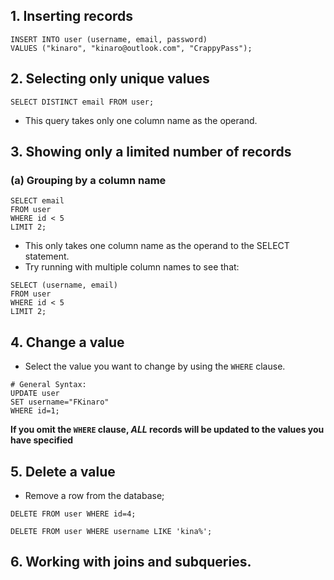 ## 1. Inserting records
```shell
INSERT INTO user (username, email, password) 
VALUES ("kinaro", "kinaro@outlook.com", "CrappyPass");
```
## 2. Selecting only unique values
```shell
SELECT DISTINCT email FROM user;
```
- This query takes only one column name as the operand.

## 3. Showing only a limited number of records
### (a) Grouping by a column name
```shell
SELECT email
FROM user
WHERE id < 5
LIMIT 2;
```
- This only takes one column name as the operand to the SELECT statement.
- Try running with multiple column names to see that:
```shell
SELECT (username, email)
FROM user
WHERE id < 5
LIMIT 2;
```

## 4. Change a value
- Select the value you want to change by using the `WHERE` clause.
```shell
# General Syntax:
UPDATE user
SET username="FKinaro"
WHERE id=1;
```

**If you omit the `WHERE` clause, _ALL_ records will be updated to the values you have specified**


## 5. Delete a value
- Remove a row from the database;
```shell
DELETE FROM user WHERE id=4;
```
```shell
DELETE FROM user WHERE username LIKE 'kina%';
```

## 6. Working with joins and subqueries.
